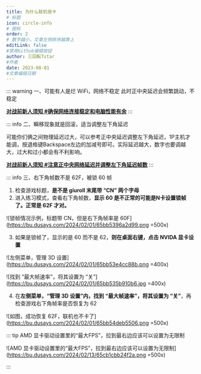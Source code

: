 ```yaml
---
title: 为什么联机很卡
# 标题
icon: circle-info
# 图标
order: 2
# 数字越小，文章左侧排序越靠上
editLink: false
#禁用Github编辑按钮
author: 三回転Tstar
#作者
date: 2023-08-01
#文章编辑日期
---
```


::: warning 一、可能有人是烂 WiFi，网络不稳定
此时正中央延迟会频繁跳动，不稳定

[**对战前新人须知 #确保网络连接稳定和电脑性能有余**](/Beginners/BeforePlaying.html#确保网络连接稳定和电脑性能有余)
:::

::: info 二、瞬移现象就是回滚，适当调整左下角延迟

可能你们俩之间物理延迟过大，可以参考正中央延迟调整左下角延迟，1P主机才能调，按退格键Backspace左边的加减号即可。实际延迟越大，数字也要调越大，过大和过小都会有不利影响。

[**对战前新人须知 #注意正中央网络延迟并调整左下角延迟帧数**](/Beginners/BeforePlaying.html#注意正中央网络延迟并调整左下角延迟帧数)
:::



::: info 三、右下角帧数不是 62F，被锁 60 帧
1. 检查游戏标题，**是不是 giuroll 末尾带 “CN” 两个字母**
2. 进入练习模式，查看右下角帧数，**显示 60 是不正常的可能是N卡设置锁帧了。正常是 62F 才对。**

![锁帧情况示例，标题带 CN，但是右下角帧率是 60F](https://bu.dusays.com/2024/02/01/65bb5396a2d99.png =500x)

3. 如果是锁帧了，显示的是 60 而不是 62，**则在桌面右键，点击 NVIDA 显卡设置**

![左侧菜单，管理 3D 设置](https://bu.dusays.com/2024/02/01/65bb53e4cc88b.png =400x)

![找到 “最大帧速率”，将其设置为 “关”](https://bu.dusays.com/2024/02/01/65bb535b910b6.jpg =400x)

4. 在**左侧菜单，“管理 3D 设置”内，找到 “最大帧速率”，将其设置为 “关”**，再检查游戏右下角帧率是否恢复为 62

![如图，成功恢复 62F，联机也不卡了](https://bu.dusays.com/2024/02/01/65bb54deb5506.png =500x)

::: tip
AMD 显卡驱动设置里的“最大FPS”，拉到最右边应该可以设置为无限制

![AMD 显卡驱动设置里的“最大FPS”，拉到最右边应该可以设置为无限制](https://bu.dusays.com/2024/02/13/65cb1cbb24f2a.png =500x)

:::
